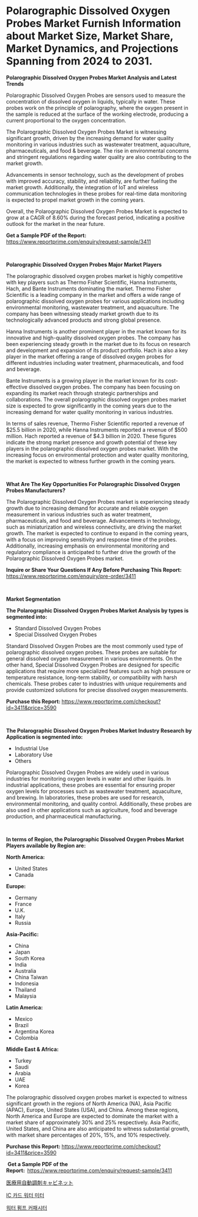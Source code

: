 <p><h1>Polarographic Dissolved Oxygen Probes Market Furnish Information about Market Size, Market Share, Market Dynamics, and Projections Spanning from 2024 to 2031.</h1></p><p><strong>Polarographic Dissolved Oxygen Probes Market Analysis and Latest Trends</strong></p>
<p><p>Polarographic Dissolved Oxygen Probes are sensors used to measure the concentration of dissolved oxygen in liquids, typically in water. These probes work on the principle of polarography, where the oxygen present in the sample is reduced at the surface of the working electrode, producing a current proportional to the oxygen concentration.</p><p>The Polarographic Dissolved Oxygen Probes Market is witnessing significant growth, driven by the increasing demand for water quality monitoring in various industries such as wastewater treatment, aquaculture, pharmaceuticals, and food & beverage. The rise in environmental concerns and stringent regulations regarding water quality are also contributing to the market growth.</p><p>Advancements in sensor technology, such as the development of probes with improved accuracy, stability, and reliability, are further fueling the market growth. Additionally, the integration of IoT and wireless communication technologies in these probes for real-time data monitoring is expected to propel market growth in the coming years.</p><p>Overall, the Polarographic Dissolved Oxygen Probes Market is expected to grow at a CAGR of 8.60% during the forecast period, indicating a positive outlook for the market in the near future.</p></p>
<p><strong>Get a Sample PDF of the Report:&nbsp;</strong> <a href="https://www.reportprime.com/enquiry/request-sample/3411">https://www.reportprime.com/enquiry/request-sample/3411</a></p>
<p>&nbsp;</p>
<p><strong>Polarographic Dissolved Oxygen Probes Major Market Players</strong></p>
<p><p>The polarographic dissolved oxygen probes market is highly competitive with key players such as Thermo Fisher Scientific, Hanna Instruments, Hach, and Bante Instruments dominating the market. Thermo Fisher Scientific is a leading company in the market and offers a wide range of polarographic dissolved oxygen probes for various applications including environmental monitoring, wastewater treatment, and aquaculture. The company has been witnessing steady market growth due to its technologically advanced products and strong global presence.</p><p>Hanna Instruments is another prominent player in the market known for its innovative and high-quality dissolved oxygen probes. The company has been experiencing steady growth in the market due to its focus on research and development and expansion of its product portfolio. Hach is also a key player in the market offering a range of dissolved oxygen probes for different industries including water treatment, pharmaceuticals, and food and beverage.</p><p>Bante Instruments is a growing player in the market known for its cost-effective dissolved oxygen probes. The company has been focusing on expanding its market reach through strategic partnerships and collaborations. The overall polarographic dissolved oxygen probes market size is expected to grow significantly in the coming years due to the increasing demand for water quality monitoring in various industries.</p><p>In terms of sales revenue, Thermo Fisher Scientific reported a revenue of $25.5 billion in 2020, while Hanna Instruments reported a revenue of $500 million. Hach reported a revenue of $4.3 billion in 2020. These figures indicate the strong market presence and growth potential of these key players in the polarographic dissolved oxygen probes market. With the increasing focus on environmental protection and water quality monitoring, the market is expected to witness further growth in the coming years.</p></p>
<p>&nbsp;</p>
<p><strong>What Are The Key Opportunities For Polarographic Dissolved Oxygen Probes Manufacturers?</strong></p>
<p><p>The Polarographic Dissolved Oxygen Probes market is experiencing steady growth due to increasing demand for accurate and reliable oxygen measurement in various industries such as water treatment, pharmaceuticals, and food and beverage. Advancements in technology, such as miniaturization and wireless connectivity, are driving the market growth. The market is expected to continue to expand in the coming years, with a focus on improving sensitivity and response time of the probes. Additionally, increasing emphasis on environmental monitoring and regulatory compliance is anticipated to further drive the growth of the Polarographic Dissolved Oxygen Probes market.</p></p>
<p><strong>Inquire or Share Your Questions If Any Before Purchasing This Report:</strong> <a href="https://www.reportprime.com/enquiry/pre-order/3411">https://www.reportprime.com/enquiry/pre-order/3411</a></p>
<p>&nbsp;</p>
<p><strong>Market Segmentation</strong></p>
<p><strong>The Polarographic Dissolved Oxygen Probes Market Analysis by types is segmented into:</strong></p>
<p><ul><li>Standard Dissolved Oxygen Probes</li><li>Special Dissolved Oxygen Probes</li></ul></p>
<p><p>Standard Dissolved Oxygen Probes are the most commonly used type of polarographic dissolved oxygen probes. These probes are suitable for general dissolved oxygen measurement in various environments. On the other hand, Special Dissolved Oxygen Probes are designed for specific applications that require more specialized features such as high pressure or temperature resistance, long-term stability, or compatibility with harsh chemicals. These probes cater to industries with unique requirements and provide customized solutions for precise dissolved oxygen measurements.</p></p>
<p><strong>Purchase this Report:&nbsp;</strong><a href="https://www.reportprime.com/checkout?id=3411&price=3590">https://www.reportprime.com/checkout?id=3411&price=3590</a></p>
<p>&nbsp;</p>
<p><strong>The Polarographic Dissolved Oxygen Probes Market Industry Research by Application is segmented into:</strong></p>
<p><ul><li>Industrial Use</li><li>Laboratory Use</li><li>Others</li></ul></p>
<p><p>Polarographic Dissolved Oxygen Probes are widely used in various industries for monitoring oxygen levels in water and other liquids. In industrial applications, these probes are essential for ensuring proper oxygen levels for processes such as wastewater treatment, aquaculture, and brewing. In laboratories, these probes are used for research, environmental monitoring, and quality control. Additionally, these probes are also used in other applications such as agriculture, food and beverage production, and pharmaceutical manufacturing.</p></p>
<p>&nbsp;</p>
<p><strong>In terms of Region, the Polarographic Dissolved Oxygen Probes Market Players available by Region are:</strong></p>
<p>
    <p> <strong> North America: </strong>
        <ul>
            <li>United States</li>
            <li>Canada</li>
        </ul>
        </p> 
    <p> <strong> Europe: </strong>
        <ul>
            <li>Germany</li>
            <li>France</li>
            <li>U.K.</li>
            <li>Italy</li>
            <li>Russia</li>
        </ul>
        </p> 
    <p> <strong> Asia-Pacific: </strong>
        <ul>
            <li>China</li>
            <li>Japan</li>
            <li>South Korea</li>
            <li>India</li>
            <li>Australia</li>
            <li>China Taiwan</li>
            <li>Indonesia</li>
            <li>Thailand</li>
            <li>Malaysia</li>
        </ul>
        </p> 
    <p> <strong> Latin America: </strong>
        <ul>
            <li>Mexico</li>
            <li>Brazil</li>
            <li>Argentina Korea</li>
            <li>Colombia</li>
        </ul>
        </p> 
    <p> <strong> Middle East & Africa: </strong>
        <ul>
            <li>Turkey</li>
            <li>Saudi</li>
            <li>Arabia</li>
            <li>UAE</li>
            <li>Korea</li>
        </ul>
    </p>
    </p>
<p><p>The polarographic dissolved oxygen probes market is expected to witness significant growth in the regions of North America (NA), Asia Pacific (APAC), Europe, United States (USA), and China. Among these regions, North America and Europe are expected to dominate the market with a market share of approximately 30% and 25% respectively. Asia Pacific, United States, and China are also anticipated to witness substantial growth, with market share percentages of 20%, 15%, and 10% respectively.</p></p>
<p><strong>Purchase this Report: </strong><a href="https://www.reportprime.com/checkout?id=3411&price=3590">https://www.reportprime.com/checkout?id=3411&price=3590</a></p>
<p>&nbsp;<strong>Get a Sample PDF of the Report:&nbsp;&nbsp;</strong><a href="https://www.reportprime.com/enquiry/request-sample/3411">https://www.reportprime.com/enquiry/request-sample/3411</a></p>
<p><strong></strong></p>
<p><p><a href="https://github.com/EthanMorar2011/Market-Research-Report-List-1/blob/main/425158914152.md">医療用自動調剤キャビネット</a></p><p><a href="https://github.com/WilburKihn5676/Market-Research-Report-List-1/blob/main/960291013229.md">IC 카드 워터 미터</a></p><p><a href="https://github.com/wallacBahrtyinger567686/Market-Research-Report-List-1/blob/main/550546413230.md">워터 펌프 커패시터</a></p></p>